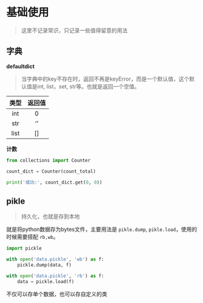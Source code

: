 # 基础使用

> 这里不记录常识，只记录一些值得留意的用法



## 字典

**defaultdict**

> 当字典中的key不存在时，返回不再是keyError，而是一个默认值，这个默认值是int, list，set, str等。也就是返回一个空值。

| 类型 | 返回值 |
| :--: | :----: |
| int  |   0    |
| str  |   ‘’   |
| list |   []   |

**计数**

```python
from collections import Counter

count_dict = Counter(count_total)

print('成功:', count_dict.get(0, 0))
```



## pikle

> 持久化，也就是存到本地

就是将python数据存为bytes文件，主要用法是 `pikle.dump`, `pikle.load`，使用的时候需要搭配 `rb,wb`。

```python
import pickle

with open('data.pickle', 'wb') as f:
    pickle.dump(data, f)

with open('data.pickle', 'rb') as f:
    data = pickle.load(f)
```

不仅可以存单个数据，也可以存自定义的类





